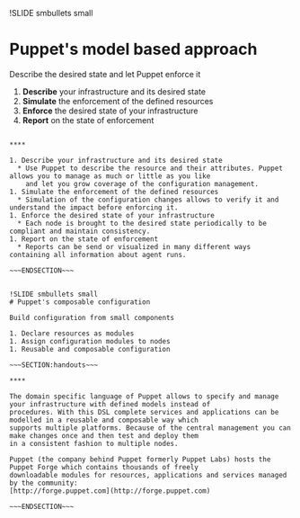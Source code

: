 !SLIDE smbullets small
# Puppet's model based approach

Describe the desired state and let Puppet enforce it

1. **Describe** your infrastructure and its desired state
1. **Simulate** the enforcement of the defined resources
1. **Enforce** the desired state of your infrastructure
1. **Report** on the state of enforcement

~~~SECTION:handouts~~~

****

1. Describe your infrastructure and its desired state
  * Use Puppet to describe the resource and their attributes. Puppet allows you to manage as much or little as you like
    and let you grow coverage of the configuration management.
1. Simulate the enforcement of the defined resources
  * Simulation of the configuration changes allows to verify it and understand the impact before enforcing it.
1. Enforce the desired state of your infrastructure
  * Each node is brought to the desired state periodically to be compliant and maintain consistency.
1. Report on the state of enforcement
  * Reports can be send or visualized in many different ways containing all information about agent runs.

~~~ENDSECTION~~~


!SLIDE smbullets small
# Puppet's composable configuration

Build configuration from small components

1. Declare resources as modules
1. Assign configuration modules to nodes
1. Reusable and composable configuration

~~~SECTION:handouts~~~

****

The domain specific language of Puppet allows to specify and manage your infrastructure with defined models instead of
procedures. With this DSL complete services and applications can be modelled in a reusable and composable way which 
supports multiple platforms. Because of the central management you can make changes once and then test and deploy them
in a consistent fashion to multiple nodes.

Puppet (the company behind Puppet formerly Puppet Labs) hosts the Puppet Forge which contains thousands of freely
downloadable modules for resources, applications and services managed by the community: 
[http://forge.puppet.com](http://forge.puppet.com)

~~~ENDSECTION~~~
